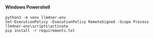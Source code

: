 #### Windows Powershell
```
python3 -m venv llm4ner-env
Set-ExecutionPolicy -ExecutionPolicy RemoteSigned -Scope Process
llm4ner-env\scripts\activate
pip install -r requirements.txt
```